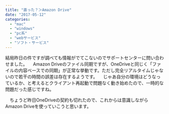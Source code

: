 ```yaml
---
title: "直った？＞Amazon Drive"
date: "2017-05-12"
categories: 
  - "mac"
  - "windows"
  - "pc系"
  - "webサービス"
  - "ソフト・サービス"
---
```


結局昨日の件ですが調べても情報がでてこないのでサポートセンターに問い合わせました。 　Amazon Driveのファイル同期ですが、OneDriveと同じく「ファイルの内容ベースでの同期」が正常な挙動です。ただし完全リアルタイムじゃないので若干の時間の誤差は存在するようです。 　じゃあ自分の環境はどうなっているか、と考えるとクライアント再起動で問題なく動き始めたので、一時的な問題だった感じですね。

　ちょうど昨日OneDriveの契約も切れたので、これからは意識しながらAmazon Driveを使っていこうと思います。
